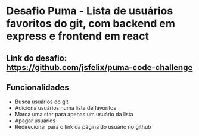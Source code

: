 # Desafio Puma -  Lista de usuários favoritos do git, com backend em express e frontend em react

## Link do desafio: https://github.com/jsfelix/puma-code-challenge

## Funcionalidades
- Busca usuários do git
- Adiciona usuários numa lista de favoritos
- Marca uma star para apenas um usuário da lista
- Apagar usuários
- Redirecionar para o link da página do usuário no github 



